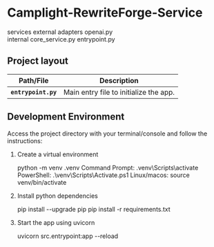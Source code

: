 # Camplight-RewriteForge-Service

services
 external
   adapters 
    openai.py   
 internal
   core_service.py
 entrypoint.py


## Project layout
| Path/File | Description |
|------|-------------|
| **`entrypoint.py`** | Main entry file to initialize the app. |


## Development Environment

Access the project directory with your terminal/console and follow the instructions:

1. Create a virtual environment
   
   python -m venv .venv
   Command Prompt: .venv\Scripts\activate
   PowerShell: .\venv\Scripts\Activate.ps1
   Linux/macos: source venv/bin/activate
   
3. Install python dependencies
   
   pip install --upgrade pip
   pip install -r requirements.txt

4. Start the app using uvicorn

   uvicorn src.entrypoint:app --reload
